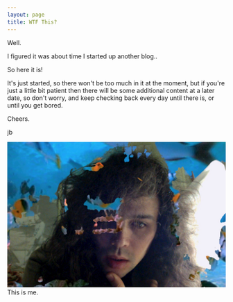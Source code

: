 ```yaml
---
layout: page
title: WTF This?
---
```


Well.

I figured it was about time I started up another blog..

So here it is!

It's just started, so there won't be too much in it at the moment, but if you're just a little bit patient then there will be some additional content at a later date, so don't worry, and keep checking back every day until there is, or until you get bored.

Cheers.

jb


![how do i do an image again](assets/josh-messiah.jpg "This is rather awkward")
This is me.
